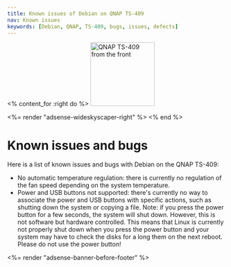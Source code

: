 ```yaml
---
title: Known issues of Debian on QNAP TS-409
nav: Known issues
keywords: [Debian, QNAP, TS-409, bugs, issues, defects]
---
```


<% content_for :right do %>
<img src = "../images/r_ts409_front.jpg" class="border" alt="QNAP TS-409 from the front" width="148" height="147" />

<%= render "adsense-wideskyscaper-right" %>
<% end %>

<h1>Known issues and bugs</h1>

Here is a list of known issues and bugs with Debian on the QNAP TS-409:

<ul>

<li>No automatic temperature regulation: there is currently no regulation
of the fan speed depending on the system temperature.</li>

<li>Power and USB buttons not supported: there's currently no way to
associate the power and USB buttons with specific actions, such as shutting
down the system or copying a file.  Note: if you press the power button for
a few seconds, the system will shut down.  However, this is not software
but hardware controlled.  This means that Linux is currently not properly
shut down when you press the power button and your system may have to check
the disks for a long them on the next reboot.  Please do not use the power
button!</li>

</ul>

<div class="bbf">
<%= render "adsense-banner-before-footer" %>
</div>

